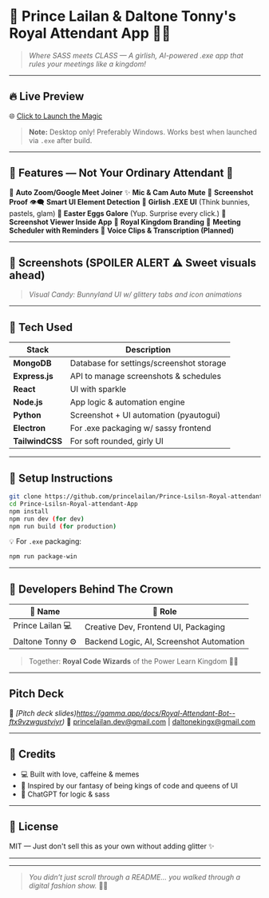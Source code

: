 # 👑 Prince Lailan & Daltone Tonny's Royal Attendant App 💃🕺

> *Where SASS meets CLASS — A girlish, AI-powered .exe app that rules your meetings like a kingdom!*

---

## 🔥 Live Preview

🌐 [Click to Launch the Magic](https://princelailan.github.io/Prince-Lsilsn-Royal-attendant-App/)

> **Note:** Desktop only! Preferably Windows. Works best when launched via `.exe` after build.

---

## 🌈 Features — Not Your Ordinary Attendant 💅

🎀 **Auto Zoom/Google Meet Joiner**
✨ **Mic & Cam Auto Mute**
💅 **Screenshot Proof**
👁️‍🗨️ **Smart UI Element Detection**
🎀 **Girlish .EXE UI** (Think bunnies, pastels, glam)
🐇 **Easter Eggs Galore** (Yup. Surprise every click.)
📸 **Screenshot Viewer Inside App**
👑 **Royal Kingdom Branding**
🔮 **Meeting Scheduler with Reminders**
💬 **Voice Clips & Transcription (Planned)**

---

## 🧁 Screenshots (SPOILER ALERT ⚠️ Sweet visuals ahead)

> &#x20;*Visual Candy: Bunnyland UI w/ glittery tabs and icon animations*

---

## 🎨 Tech Used

| Stack           | Description                              |
| --------------- | ---------------------------------------- |
| **MongoDB**     | Database for settings/screenshot storage |
| **Express.js**  | API to manage screenshots & schedules    |
| **React**       | UI with sparkle                          |
| **Node.js**     | App logic & automation engine            |
| **Python**      | Screenshot + UI automation (pyautogui)   |
| **Electron**    | For .exe packaging w/ sassy frontend     |
| **TailwindCSS** | For soft rounded, girly UI               |

---

## 🚀 Setup Instructions

```bash
git clone https://github.com/princelailan/Prince-Lsilsn-Royal-attendant-App.git
cd Prince-Lsilsn-Royal-attendant-App
npm install
npm run dev (for dev)
npm run build (for production)
```

💡 For `.exe` packaging:

```bash
npm run package-win
```

---

## 🌟 Developers Behind The Crown

| 👑 Name          | 🎨 Role                                  |
| ---------------- | ---------------------------------------- |
| Prince Lailan 💻 | Creative Dev, Frontend UI, Packaging     |
| Daltone Tonny ⚙️ | Backend Logic, AI, Screenshot Automation |

> Together: **Royal Code Wizards** of the Power Learn Kingdom 👑✨

---

## Pitch Deck

🎥 *[Pitch deck slides)https://gamma.app/docs/Royal-Attendant-Bot--ftx9vzwgustviyr)*
📧 [princelailan.dev@gmail.com](mailto:princelailan.dev@gmail.com) | [daltonekingx@gmail.com](mailto:daltonekingx@gmail.com)

---

## 🎁 Credits

* 💻 Built with love, caffeine & memes
* 🐰 Inspired by our fantasy of being kings of code and queens of UI
* 💬 ChatGPT for logic & sass

---

## 🏁 License

MIT — Just don't sell this as your own without adding glitter ✨

---

---

> *You didn’t just scroll through a README… you walked through a digital fashion show.* 👑💃
